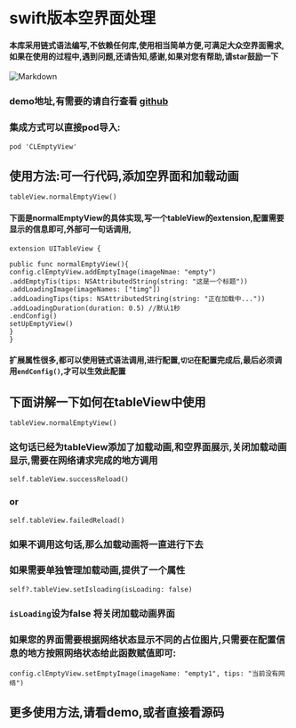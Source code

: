# swift版本空界面处理

#### 本库采用链式语法编写,不依赖任何库,使用相当简单方便,可满足大众空界面需求,如果在使用的过程中,遇到问题,还请告知,感谢,如果对您有帮助,请star鼓励一下

![Markdown](http://i1.bvimg.com/628975/35e865ed2216aa8b.gif)

### demo地址,有需要的请自行查看 [github](https://github.com/cleven1/CLEmptyView)

### 集成方式可以直接pod导入:
`pod 'CLEmptyView'`

## 使用方法:可一行代码,添加空界面和加载动画
```
tableView.normalEmptyView()
```
#### 下面是normalEmptyView的具体实现,写一个tableView的extension,配置需要显示的信息即可,外部可一句话调用,
```
extension UITableView {

public func normalEmptyView(){
config.clEmptyView.addEmptyImage(imageNmae: "empty")
.addEmptyTis(tips: NSAttributedString(string: "这是一个标题"))
.addLoadingImage(imageNames: ["timg"])
.addLoadingTips(tips: NSAttributedString(string: "正在加载中..."))
.addLoadingDuration(duration: 0.5) //默认1秒
.endConfig()
setUpEmptyView()
}
}
```

#### 扩展属性很多,都可以使用链式语法调用,进行配置,`切记`在配置完成后,最后必须调用`endConfig()`,才可以生效此配置

## 下面讲解一下如何在tableView中使用

```
tableView.normalEmptyView()
```
### 这句话已经为tableView添加了加载动画,和空界面展示,关闭加载动画显示,需要在网络请求完成的地方调用
```
self.tableView.successReload()
```
### or

```
self.tableView.failedReload()
```
### 如果不调用这句话,那么加载动画将一直进行下去

### 如果需要单独管理加载动画,提供了一个属性
```
self?.tableView.setIsloading(isLoading: false)
```
### `isLoading`设为false 将关闭加载动画界面

### 如果您的界面需要根据网络状态显示不同的占位图片,只需要在配置信息的地方按照网络状态给此函数赋值即可:
```
config.clEmptyView.setEmptyImage(imageName: "empty1", tips: "当前没有网络")
```

## 更多使用方法,请看demo,或者直接看源码

